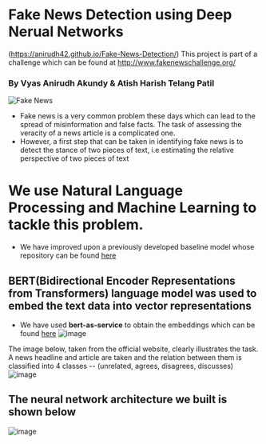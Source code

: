 # Fake News Detection using Deep Nerual Networks
(https://anirudh42.github.io/Fake-News-Detection/)
This project is part of a challenge which can be found at http://www.fakenewschallenge.org/
### By Vyas Anirudh Akundy & Atish Harish Telang Patil

![Fake News](https://media.giphy.com/media/3ohzdJeMka5heqSbZu/giphy.gif)

- Fake news is a very common problem these days which can lead to the spread of misinformation and false facts. The task of assessing the veracity of a news article is a complicated one.
- However, a first step that can be taken in identifying fake news is to detect the stance of two pieces of text, i.e estimating the relative perspective of two pieces of text
# We use Natural Language Processing and Machine Learning to tackle this problem.
- We have improved upon a previously developed baseline model whose repository can be found [here](https://github.com/FakeNewsChallenge/fnc-1-baseline)

## BERT(Bidirectional Encoder Representations from Transformers) language model was used to embed the text data into vector representations
- We have used **bert-as-service** to obtain the embeddings which can be found [here](https://raw.githubusercontent.com/hanxiao/bert-as-service/master/.github/demo.gif)
![image](https://raw.githubusercontent.com/hanxiao/bert-as-service/master/.github/demo.gif)

The image below, taken from the official website, clearly illustrates the task. A news headline and article are taken and the relation between them is classified into 4 classes -- (unrelated, agrees, disagrees, discusses)
![image](https://raw.githubusercontent.com/Anirudh42/MSCI641-Project/master/task.png)

## The neural network architecture we built is shown below

![image](https://raw.githubusercontent.com/Anirudh42/MSCI641-Project/master/NNarchitecture.png)

